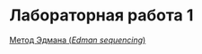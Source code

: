 # Лабораторная работа 1

[Метод Эдмана (_Edman sequencing_)](https://temablag.github.io/BSU/bioinformatics/lab1/Edman_sequencing.pdf)
